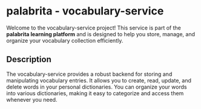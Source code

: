 # palabrita - vocabulary-service

Welcome to the vocabulary-service project! This service is part of the <b>palabrita learning platform</b> and is
designed to help you store, manage, and organize your vocabulary collection efficiently.

## Description
The vocabulary-service provides a robust backend for storing and manipulating vocabulary entries. It allows you to
create, read, update, and delete words in your personal dictionaries. You can organize your words into various
dictionaries, making it easy to categorize and access them whenever you need.
